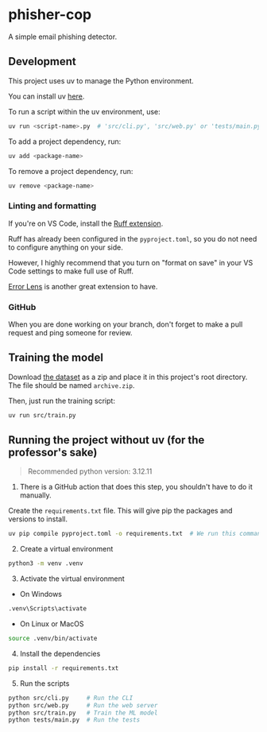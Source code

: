 # phisher-cop

A simple email phishing detector.

## Development

This project uses uv to manage the Python environment.

You can install uv [here](https://docs.astral.sh/uv/getting-started/installation/).

To run a script within the uv environment, use:

```bash
uv run <script-name>.py  # 'src/cli.py', 'src/web.py' or 'tests/main.py'
```

To add a project dependency, run:

```bash
uv add <package-name>
```

To remove a project dependency, run:

```bash
uv remove <package-name>
```

### Linting and formatting

If you're on VS Code, install the [Ruff extension](https://marketplace.visualstudio.com/items?itemName=charliermarsh.ruff).

Ruff has already been configured in the `pyproject.toml`, so you do not need to configure anything on your side.

However, I highly recommend that you turn on "format on save" in your VS Code settings to make full use of Ruff.

[Error Lens](https://marketplace.visualstudio.com/items?itemName=usernamehw.errorlens) is another great extension to have.

### GitHub

When you are done working on your branch, don't forget to make a pull request and ping someone for review.

## Training the model

Download [the dataset](https://www.kaggle.com/datasets/beatoa/spamassassin-public-corpus) as a zip and place it in this project's root directory.
The file should be named `archive.zip`.

Then, just run the training script:

```bash
uv run src/train.py
```

## Running the project without uv (for the professor's sake)

> Recommended python version: 3.12.11

1.  There is a GitHub action that does this step, you shouldn't have to do it manually.

Create the `requirements.txt` file. This will give pip the packages and versions to install.

```bash
uv pip compile pyproject.toml -o requirements.txt  # We run this command and send requirements.txt to the professor
```

2. Create a virtual environment

```bash
python3 -m venv .venv
```

3. Activate the virtual environment

- On Windows

```bash
.venv\Scripts\activate
```

- On Linux or MacOS
```bash
source .venv/bin/activate
```

4. Install the dependencies

```bash
pip install -r requirements.txt
```

5. Run the scripts

```bash
python src/cli.py     # Run the CLI
python src/web.py     # Run the web server
python src/train.py   # Train the ML model
python tests/main.py  # Run the tests
```

